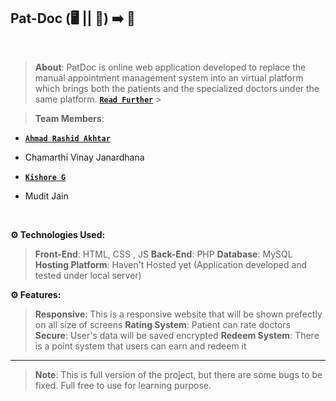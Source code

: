 ## Pat-Doc (🖥 || 📱) ➡️ 🏥

<br>

> **About**: PatDoc is online web application developed to replace the manual appointment management system into an virtual platform which brings both the patients and the specialized doctors under the same platform. [**`Read Further`**](https://www.researchgate.net/publication/353019876_PATDOC_-_An_Online_Appointment_Management_System?channel=doi&linkId=60e47b5792851ca944b4eed5) > <br>

> **Team Members**:

- [**`Ahmad Rashid Akhtar`**](https://github.com/Unknown-0perator)

- Chamarthi Vinay Janardhana

- [**`Kishore G`**](https://github.com/gkrockz)

- Mudit Jain

<br>

**⚙️ Technologies Used:**

> **Front-End**: HTML, CSS , JS
> **Back-End**: PHP
> **Database**: MySQL
> **Hosting Platform**: Haven't Hosted yet (Application developed and tested under local server)

**⚙️ Features:**

> **Responsive**: This is a responsive website that will be shown prefectly on all size of screens
> **Rating System**: Patient can rate doctors
> **Secure**: User's data will be saved encrypted
> **Redeem System**: There is a point system that users can earn and redeem it

---

> **Note**: This is full version of the project, but there are some bugs to be fixed. Full free to use for learning purpose.
